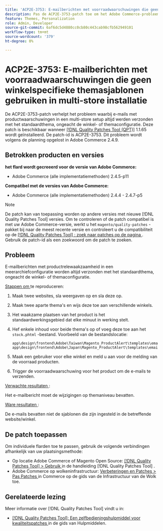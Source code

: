 ```yaml
---
title: 'ACP2E-3753: E-mailberichten met voorraadwaarschuwingen die geen winkelspecifieke themasjablonen gebruiken in multi-store installatie'
description: Pas de ACP2E-3753-patch toe om het Adobe Commerce-probleem op te lossen, waarbij e-mails met productwaarschuwingen in een multi-store-instelling altijd met het standaardthema worden verzonden, ongeacht de winkel- of themaconfiguratie.
feature: Themes, Personalization
role: Admin, Developer
source-git-commit: 6af6dc5d4880cc0cb80c443cab98cfb562949101
workflow-type: tm+mt
source-wordcount: '379'
ht-degree: 0%

---
```



# ACP2E-3753: E-mailberichten met voorraadwaarschuwingen die geen winkelspecifieke themasjablonen gebruiken in multi-store installatie

De ACP2E-3753-patch verhelpt het probleem waarbij e-mails met productwaarschuwingen in een multi-store setup altijd werden verzonden met het standaardthema, ongeacht de winkel- of themaconfiguratie. Deze patch is beschikbaar wanneer [[!DNL Quality Patches Tool (QPT)]](/help/tools/quality-patches-tool/quality-patches-tool-to-self-serve-quality-patches.md) 1.1.65 wordt geïnstalleerd. De patch-id is ACP2E-3753. Dit probleem wordt volgens de planning opgelost in Adobe Commerce 2.4.9.

## Betrokken producten en versies

**het flard wordt gecreeerd voor de versie van Adobe Commerce:**

* Adobe Commerce (alle implementatiemethoden) 2.4.5-p11

**Compatibel met de versies van Adobe Commerce:**

* Adobe Commerce (alle implementatiemethoden) 2.4.4 - 2.4.7-p5

>[!NOTE]
>
>De patch kan van toepassing worden op andere versies met nieuwe [!DNL Quality Patches Tool] versies. Om te controleren of de patch compatibel is met uw Adobe Commerce-versie, werkt u het `magento/quality-patches` -pakket bij naar de meest recente versie en controleert u de compatibiliteit op de [[!DNL Quality Patches Tool] : zoek naar patches op de pagina ](https://experienceleague.adobe.com/tools/commerce-quality-patches/index.html?lang=nl-NL) . Gebruik de patch-id als een zoekwoord om de patch te zoeken.

## Probleem

E-mailberichten met productrelewaakzaamheid in een meerarchiefconfiguratie worden altijd verzonden met het standaardthema, ongeacht de winkel- of themaconfiguratie.

<u> Stappen om </u> te reproduceren:

1. Maak twee websites, sla weergaven op en sla deze op.
1. Maak twee aparte thema&#39;s en wijs deze toe aan verschillende winkels.
1. Het waakzame plaatsen van het product is het standaardwerkingsgebied dat elke minuut in werking stelt.
1. Hef enkele inhoud voor beide thema&#39;s op of voeg deze toe aan het `stock.phtml` -bestand. Voorbeeld van de bestandslocatie:

   ```
   app\design\frontend\Adobe\Taiwan\Magento_ProductAlert\templates\email\stock.phtml
   app\design\frontend\Adobe\Japan\Magento_ProductAlert\templates\email\stock.phtml
   ```

1. Maak een gebruiker voor elke winkel en meld u aan voor de melding van de voorraad producten.
1. Trigger de voorraadwaarschuwing voor het product om de e-mails te verzenden.

<u> Verwachte resultaten </u>:

Het e-mailbericht moet de wijzigingen op themaniveau bevatten.

<u> Ware resultaten </u>:

De e-mails bevatten niet de sjablonen die zijn ingesteld in de betreffende website/winkel.

## De patch toepassen

Om individuele flarden toe te passen, gebruik de volgende verbindingen afhankelijk van uw plaatsingsmethode:

* Op locatie Adobe Commerce of Magento Open Source: [[!DNL Quality Patches Tool] > Gebruik ](/help/tools/quality-patches-tool/usage.md) in de handleiding [!DNL Quality Patches Tool] .
* Adobe Commerce op wolkeninfrastructuur: [ Verbeteringen en Patches > Pas Patches ](https://experienceleague.adobe.com/docs/commerce-cloud-service/user-guide/develop/upgrade/apply-patches.html?lang=nl-NL) in Commerce op de gids van de Infrastructuur van de Wolk toe.

## Gerelateerde lezing

Meer informatie over [!DNL Quality Patches Tool] vindt u in:

* [[!DNL Quality Patches Tool]: Een zelfbedieningshulpmiddel voor kwaliteitspatches ](/help/tools/quality-patches-tool/quality-patches-tool-to-self-serve-quality-patches.md) in de gids van Hulpmiddelen.
